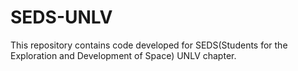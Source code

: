 # SEDS-UNLV

This repository contains code developed for SEDS(Students for the Exploration and Development of Space) UNLV chapter.

